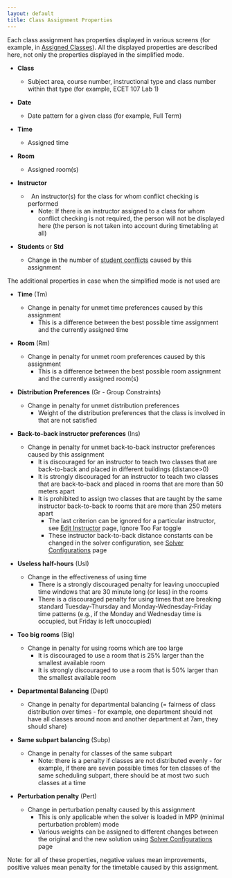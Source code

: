 ```yaml
---
layout: default
title: Class Assignment Properties
---
```



Each class assignment has properties displayed in various screens (for example, in [Assigned Classes](assigned-classes)). All the displayed properties are described here, not only the properties displayed in the simplified mode.

* **Class**
	* Subject area, course number, instructional type and class number within that type (for example, ECET 107 Lab 1)

* **Date**
	* Date pattern for a given class (for example, Full Term)

* **Time**
	* Assigned time

* **Room**
	* Assigned room(s)

* **Instructor**
	*   An instructor(s) for the class for whom conflict checking is performed
		* Note: If there is an instructor assigned to a class for whom conflict checking is not required, the person will not be displayed here (the person is not taken into account during timetabling at all)

* **Students** or **Std**
	* Change in the number of [student conflicts](student-conflicts) caused by this assignment

The additional properties in case when the simplified mode is not used are

* **Time** (Tm)
	* Change in penalty for unmet time preferences caused by this assignment
		* This is a difference between the best possible time assignment and the currently assigned time

* **Room** (Rm)
	* Change in penalty for unmet room preferences caused by this assignment
		* This is a difference between the best possible room assignment and the currently assigned room(s)

* **Distribution Preferences** (Gr - Group Constraints)
	* Change in penalty for unmet distribution preferences
		* Weight of the distribution preferences that the class is involved in that are not satisfied

* **Back-to-back instructor preferences** (Ins)
	* Change in penalty for unmet back-to-back instructor preferences caused by this assignment
		* It is discouraged for an instructor to teach two classes that are back-to-back and placed in different buildings (distance>0)
		* It is strongly discouraged for an instructor to teach two classes that are back-to-back and placed in rooms that are more than 50 meters apart
		* It is prohibited to assign two classes that are taught by the same instructor back-to-back to rooms that are more than 250 meters apart
			* The last criterion can be ignored for a particular instructor, see [Edit Instructor](edit-instructor) page, Ignore Too Far toggle
			* These instructor back-to-back distance constants can be changed in the solver configuration, see [Solver Configurations](solver-configurations) page

* **Useless half-hours** (Usl)
	* Change in the effectiveness of using time
		* There is a strongly discouraged penalty for leaving unoccupied time windows that are 30 minute long (or less) in the rooms
		* There is a discouraged penalty for using times that are breaking standard Tuesday-Thursday and Monday-Wednesday-Friday time patterns (e.g., if the Monday and Wednesday time is occupied, but Friday is left unoccupied)

* **Too big rooms** (Big)
	* Change in penalty for using rooms which are too large
		* It is discouraged to use a room that is 25% larger than the smallest available room
		* It is strongly discouraged to use a room that is 50% larger than the smallest available room

* **Departmental Balancing** (Dept)
	* Change in penalty for departmental balancing (= fairness of class distribution over times - for example, one department should not have all classes around noon and another department at 7am, they should share)

* **Same subpart balancing** (Subp)
	* Change in penalty for classes of the same subpart
		* Note: there is a penalty if classes are not distributed evenly - for example, if there are seven possible times for ten classes of the same scheduling subpart, there should be at most two such classes at a time

* **Perturbation penalty** (Pert)
	* Change in perturbation penalty caused by this assignment
		* This is only applicable when the solver is loaded in MPP (minimal perturbation problem) mode
		* Various weights can be assigned to different changes between the original and the new solution using [Solver Configurations](solver-configurations) page

Note: for all of these properties, negative values mean improvements, positive values mean penalty for the timetable caused by this assignment.
